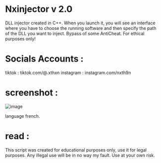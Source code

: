 # Nxinjector v 2.0
DLL injector created in C++. When you launch it, you will see an interface where you have to choose the running software and then specify the path of the DLL you want to inject. Bypass of some AntiCheat. For ethical purposes only!

# Socials Accounts :

tiktok : tiktok.com/@.xthxn
instagram : instagram.com/nxth9n


# screenshot : 

![image](https://github.com/user-attachments/assets/1287d90f-1f48-4e61-8843-05c1f44235be)


language french. 

# read : 

This script was created for educational purposes only, use it for legal purposes. Any illegal use will be in no way my fault. Use at your own risk.
